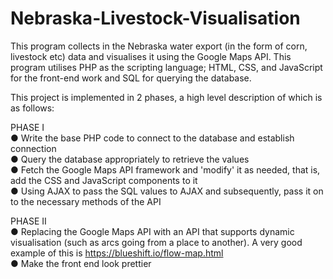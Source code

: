 # Nebraska-Livestock-Visualisation

This program collects in the Nebraska water export (in the form of corn, livestock etc) data and visualises it using the Google Maps API.
This program utilises PHP as the scripting language; HTML, CSS, and JavaScript for the front-end work and SQL for querying the database.

This project is implemented in 2 phases, a high level description of which is as follows:

PHASE I<br>
● Write the base PHP code to connect to the database and establish connection <br>
● Query the database appropriately to retrieve the values <br>
● Fetch the Google Maps API framework and 'modify' it as needed, that is, add the CSS and JavaScript components to it <br>
● Using AJAX to pass the SQL values to AJAX and subsequently, pass it on to the necessary methods of the API <br>

PHASE II<br>
● Replacing the Google Maps API with an API that supports dynamic visualisation (such as arcs going from a place to another). A very good example of this is https://blueshift.io/flow-map.html <br>
● Make the front end look prettier <br>
